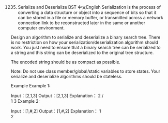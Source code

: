 1235. Serialize and Deserialize BST
中文English
Serialization is the process of converting a data structure or object into a sequence of bits so that it can be stored in a file or memory buffer, or transmitted across a network connection link to be reconstructed later in the same or another computer environment.

Design an algorithm to serialize and deserialize a binary search tree. There is no restriction on how your serialization/deserialization algorithm should work. You just need to ensure that a binary search tree can be serialized to a string and this string can be deserialized to the original tree structure.

The encoded string should be as compact as possible.

Note: Do not use class member/global/static variables to store states. Your serialize and deserialize algorithms should be stateless.

Example
Example 1:

Input：[2,1,3]
Output：[2,1,3]
Explanation：
     2
    / \
   1   3
Example 2:

Input：[1,#,2]
Output：[1,#,2]
Explanation：
  1
   \
    2
